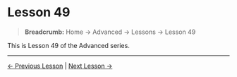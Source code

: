 # Lesson 49

> **Breadcrumb:** Home → Advanced → Lessons → Lesson 49

This is Lesson 49 of the Advanced series.

---

[← Previous Lesson](lesson_48.md) | [Next Lesson →](lesson_50.md)
